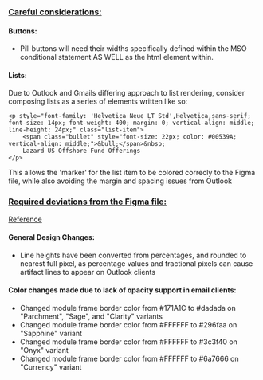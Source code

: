 ### <u>Careful considerations:</U>

#### Buttons:
- Pill buttons will need their widths specifically defined within the MSO conditional statement AS WELL as the html element within.

#### Lists:
Due to Outlook and Gmails differing approach to list rendering, consider composing lists as a series of elements written like so:

```
<p style="font-family: 'Helvetica Neue LT Std',Helvetica,sans-serif; font-size: 14px; font-weight: 400; margin: 0; vertical-align: middle; line-height: 24px;" class="list-item">
	<span class="bullet" style="font-size: 22px; color: #00539A; vertical-align: middle;">&bull;</span>&nbsp;
	Lazard US Offshore Fund Offerings
</p>
```

This allows the 'marker' for the list item to be colored correcly to the Figma file, while also avoiding the margin and spacing issues from Outlook

### <u>Required deviations from the Figma file:</U>
[Reference](https://www.figma.com/design/DQOzjDZf7trxfL4D9jg3Ox/New-Email-Library?t=2ABFyPpxE1ZTgt7E-0)

#### General Design Changes:
- Line heights have been converted from percentages, and rounded to nearest full pixel, as percentage values and fractional pixels can cause artifact lines to appear on Outlook clients

#### Color changes made due to lack of opacity support in email clients:
- Changed module frame border color from #171A1C to #dadada on "Parchment", "Sage", and "Clarity" variants
- Changed module frame border color from #FFFFFF to #296faa on "Sapphine" variant
- Changed module frame border color from #FFFFFF to #3c3f40 on "Onyx" variant
- Changed module frame border color from #FFFFFF to #6a7666 on "Currency" variant